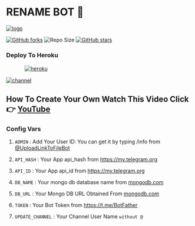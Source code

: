 # RENAME BOT 🚀

[![logo](https://te.legra.ph/file/78b3c6e3895374c0e55d7.jpg)](https://t.me/FastRenameBot)

[![GitHub forks](https://img.shields.io/github/forks/LISA-KOREA/Rename-bot?&style=flat-square&logo=github)](https://github.com/LISA-KOREA/Rename-bot/fork)
![Repo Size](https://img.shields.io/github/repo-size/LISA-KOREA/Rename-bot?&style=flat-square&logo=github)
[![GitHub stars](https://img.shields.io/github/stars/LISA-KOREA/Rename-bot?&style=flat-square&logo=github)](https://github.com/LISA-KOREA/Rename-bot/stargazers)


### Deploy To Heroku

  ㅤ ㅤ   ㅤ <a href="https://dashboard.heroku.com/new?template=https%3A%2F%2Fgithub.com%2FLISA-KOREA%2FRename-bot"><img alt="heroku" src="https://img.shields.io/badge/-Deploy%20To%20Heroku-purple?style=for-the-badge&logo=heroku&logoColor=white"/></a> 

[![channel](https://te.legra.ph/file/adbf73d519f398306338f.jpg)](https://t.me/NT_BOT_CHANNEL)

## How To Create Your Own Watch This Video Click 👉 [YouTube](https://youtu.be/5pgmUfwjdqY)

### Config Vars

1. `ADMIN` : Add Your User ID: You can get it by typing /info from [@UploadLinkToFileBot](https://telegram.dog/UploadLinkToFileBot)

2. `API_HASH` : Your App api_hash from https://my.telegram.org

3. `API_ID` : Your App api_id from https://my.telegram.org

4. `DB_NAME` : Your mongo db database name from [mongodb.com](https://www.mongodb.com)

5. `DB_URL` : Your Mongo DB URL Obtained From [mongodb.com](https://www.mongodb.com)

6. `TOKEN` : Your Bot Token from https://t.me/BotFather

7. `UPDATE_CHANNEL` : Your Channel User Name `without @`

